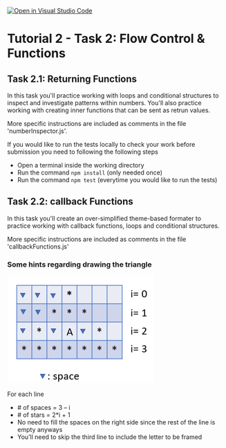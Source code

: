 [![Open in Visual Studio Code](https://classroom.github.com/assets/open-in-vscode-718a45dd9cf7e7f842a935f5ebbe5719a5e09af4491e668f4dbf3b35d5cca122.svg)](https://classroom.github.com/online_ide?assignment_repo_id=12050845&assignment_repo_type=AssignmentRepo)
# Tutorial 2 - Task 2: Flow Control & Functions

## Task 2.1: Returning Functions
In this task you'll practice working with loops and conditional structures to inspect and investigate patterns within numbers. You'll also practice working with creating inner functions that can be sent as retrun values.

More specific instructions are included as comments in the file 'numberInspector.js'.

If you would like to run the tests locally to check your work before submission you need to following the following steps
- Open a terminal inside the working directory
- Run the command `npm install` (only needed once)
- Run the command `npm test` (everytime you would like to run the tests)

## Task 2.2: callback Functions
In this task you'll create an over-simplified theme-based formater to practice working with callback functions, loops and conditional structures.

More specific instructions are included as comments in the file 'callbackFunctions.js'

### Some hints regarding drawing the triangle

![](DrawingATriangle.png)

For each line
- \# of spaces = 3 – i
- \# of stars  = 2*i + 1
- No need to fill the spaces on the right side since the rest of the line is empty anyways
- You’ll need to skip the third line to include the letter to be framed
